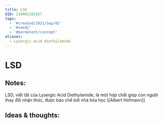 ```yaml
---
title: LSD
UID: 210902101927
tags:
  - '#created/2021/Sep/02'
  - '#seed🥜'
  - '#permanent/concept'
aliases:
  - Lysergic acid diethylamide
---
```

# LSD

## Notes:
LSD, viết tắt của Lysergic Acid Diethylamide, là một hợp chất giúp con người thay đổi nhận thức, được bào chế bởi nhà hóa học [[Albert Hofmann]]

## Ideas & thoughts:
